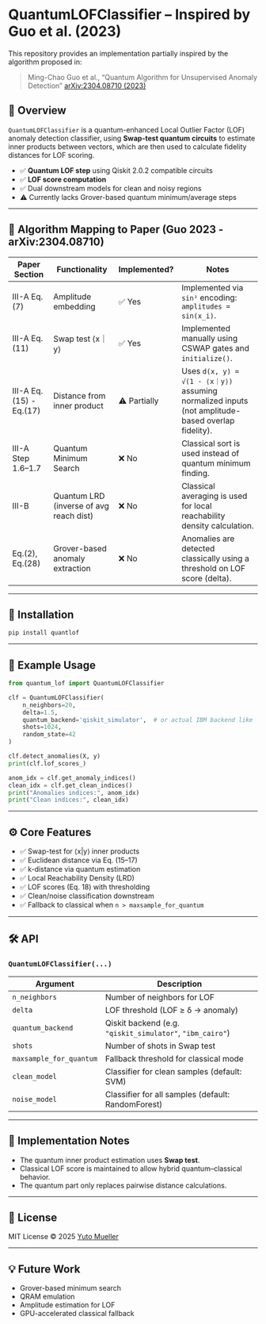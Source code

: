 # QuantumLOFClassifier – Inspired by Guo et al. (2023)

This repository provides an implementation partially inspired by the algorithm proposed in:

> Ming-Chao Guo et al., “Quantum Algorithm for Unsupervised Anomaly Detection”
> [arXiv:2304.08710 (2023)](https://arxiv.org/abs/2304.08710)

## 📘 Overview

`QuantumLOFClassifier` is a quantum-enhanced Local Outlier Factor (LOF) anomaly detection classifier, using **Swap-test quantum circuits** to estimate inner products between vectors, which are then used to calculate fidelity distances for LOF scoring.

* ✅ **Quantum LOF step** using Qiskit 2.0.2 compatible circuits
* ✅ **LOF score computation**
* ✅ Dual downstream models for clean and noisy regions
* ⚠️ Currently lacks Grover-based quantum minimum/average steps

---

## 🧠 Algorithm Mapping to Paper (Guo 2023 - arXiv:2304.08710)

| Paper Section          | Functionality                           | Implemented? | Notes                                                                                                                       |
|------------------------|-----------------------------------------|--------------|-----------------------------------------------------------------------------------------------------------------------------|
| III-A Eq.(7)           | Amplitude embedding                    | ✅ Yes      | Implemented via `sin²` encoding: `amplitudes = sin(x_i)`.                                                              |
| III-A Eq.(11)          | Swap test ⟨x｜y⟩                   | ✅ Yes      | Implemented manually using CSWAP gates and `initialize()`.                                                                 |
| III-A Eq.(15) - Eq.(17)| Distance from inner product            | ⚠ Partially | Uses `d(x, y) = √(1 - ⟨x｜y⟩)` assuming normalized inputs (not amplitude-based overlap fidelity).                      |
| III-A Step 1.6–1.7      | Quantum Minimum Search                | ❌ No       | Classical sort is used instead of quantum minimum finding.                                                                  |
| III-B                  | Quantum LRD (inverse of avg reach dist) | ❌ No       | Classical averaging is used for local reachability density calculation.                                                    |
| Eq.(2), Eq.(28)        | Grover-based anomaly extraction        | ❌ No       | Anomalies are detected classically using a threshold on LOF score (delta).                                                 |

---

## 🚀 Installation

```bash
pip install quantlof
```

---

## 🧪 Example Usage

```python
from quantum_lof import QuantumLOFClassifier

clf = QuantumLOFClassifier(
    n_neighbors=20,
    delta=1.5,
    quantum_backend='qiskit_simulator',  # or actual IBM backend like 'ibm_cairo'
    shots=1024,
    random_state=42
)

clf.detect_anomalies(X, y)
print(clf.lof_scores_)

anom_idx = clf.get_anomaly_indices()
clean_idx = clf.get_clean_indices()
print("Anomalies indices:", anom_idx)
print("Clean indices:", clean_idx)
```

---

## ⚙️ Core Features

* ✅ Swap-test for ⟨x|y⟩ inner products
* ✅ Euclidean distance via Eq. (15–17)
* ✅ k-distance via quantum estimation
* ✅ Local Reachability Density (LRD)
* ✅ LOF scores (Eq. 18) with thresholding
* ✅ Clean/noise classification downstream
* ✅ Fallback to classical when `n > maxsample_for_quantum`

---

## 🛠️ API

### `QuantumLOFClassifier(...)`

| Argument                | Description                                               |
| ----------------------- | --------------------------------------------------------- |
| `n_neighbors`           | Number of neighbors for LOF                               |
| `delta`                 | LOF threshold (LOF ≥ δ → anomaly)                         |
| `quantum_backend`       | Qiskit backend (e.g. `"qiskit_simulator"`, `"ibm_cairo"`) |
| `shots`                 | Number of shots in Swap test                          |
| `maxsample_for_quantum` | Fallback threshold for classical mode                     |
| `clean_model`           | Classifier for clean samples (default: SVM)               |
| `noise_model`           | Classifier for all samples (default: RandomForest)        |

---

## 🤖 Implementation Notes

* The quantum inner product estimation uses **Swap test**.
* Classical LOF score is maintained to allow hybrid quantum–classical behavior.
* The quantum part only replaces pairwise distance calculations.

---

## 📜 License

MIT License © 2025 [Yuto Mueller](mailto:geoyuto@gmail.com)

---

## 💡 Future Work

* Grover-based minimum search
* QRAM emulation
* Amplitude estimation for LOF
* GPU-accelerated classical fallback
